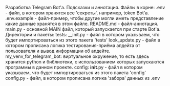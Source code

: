 Разработка Telegram Bot'а. Подсказки и аннотация.
Файлы в корне:
.env - файл, в котором хранятся все 'секреты', например, token Bot'а.
.env.example - файл-пример, чтобы другие могли иметь представление какие данные хранятся в этом файле.
README.md - файл-аннотация.
main.py - основной MAIN файл, который запускается при старте Bot'а.
Директории и пакеты:
tests:
__init.py - файл в котором указываем, что будет импортироваться из этого пакета 'tests'
look_update.py - файл в котором прописана логика тестирования-приёма апдейта от пользователя и вывод информации об апдейте.
my_venv_for_telegram_bot:  виртуальное окружение, то есть здесь хранится python и библиотеки, с использованием которых запускаются программы в данном проекте.
config:
__init__.py - файл в котором указываем, что будет импортироваться из этого пакета 'config'
config.py - файл, в котором прописана логика 'забора' данных из .env
